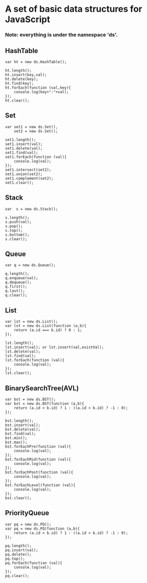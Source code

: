 # A set of basic data structures for JavaScript
### Note: everything is under the namespace 'ds'.
## HashTable
    var ht = new ds.HashTable();

    ht.length();
    ht.insert(key,val);
    ht.delete(key);
    ht.find(key);
    ht.forEach(function (val,key){
        console.log(key+":"+val);
    });
    ht.clear();
## Set
    var set1 = new ds.Set(),
        set2 = new ds.Set();
    
    set1.length();
    set1.insert(val);
    set1.delete(val);
    set1.find(val);
    set1.forEach(function (val){
        console.log(val);
    });
    set1.intersect(set2);
    set1.union(set2);
    set1.complement(set2);
    set1.clear();
## Stack
    var  s = new ds.Stack();

    s.length();
    s.push(val);
    s.pop();
    s.top();
    s.bottom();
    s.clear();
## Queue
    var q = new ds.Queue();

    q.length();
    q.enqueue(val);
    q.dequeue();
    q.first();
    q.last();
    q.clear();
## List
    var lst = new ds.List();
    var lst = new ds.List(function (a,b){
        return (a.id === b.id) ? 0 : 1;
    });

    lst.length();
    lst.insert(val); or lst.insert(val,existVal);
    lst.delete(val);
    lst.find(val);
    lst.forEach(function (val){
        console.log(val);
    });
    lst.clear();
## BinarySearchTree(AVL)
    var bst = new ds.BST();
    var bst = new ds.BST(function (a,b){
        return (a.id > b.id) ? 1 : ((a.id < b.id) ? -1 : 0);
    });

    bst.length();
    bst.insert(val);
    bst.delete(val);
    bst.find(val);
    bst.min();
    bst.max();
    bst.forEachPre(function (val){
        console.log(val);
    });
    bst.forEachMid(function (val){
        console.log(val);
    });
    bst.forEachPost(function (val){
        console.log(val);
    });
    bst.forEachLevel(function (val){
        console.log(val);
    });
    bst.clear();
## PriorityQueue
    var pq = new ds.PQ();
    var pq = new ds.PQ(function (a,b){
        return (a.id > b.id) ? 1 : ((a.id < b.id) ? -1 : 0);
    });

    pq.length();
    pq.insert(val);
    pq.delete();
    pq.top();
    pq.forEach(function (val){
        console.log(val);
    });
    pq.clear();
    
